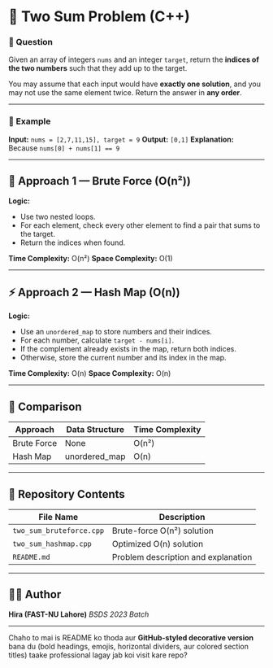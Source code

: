 
# 🧮 Two Sum Problem (C++)

### 📌 Question

Given an array of integers `nums` and an integer `target`, return the **indices of the two numbers** such that they add up to the target.

You may assume that each input would have **exactly one solution**, and you may not use the same element twice.
Return the answer in **any order**.

---

### 🔢 Example

**Input:** `nums = [2,7,11,15], target = 9`
**Output:** `[0,1]`
**Explanation:** Because `nums[0] + nums[1] == 9`

---

## 🧠 Approach 1 — Brute Force (O(n²))

**Logic:**

* Use two nested loops.
* For each element, check every other element to find a pair that sums to the target.
* Return the indices when found.

**Time Complexity:** O(n²)
**Space Complexity:** O(1)



---

## ⚡ Approach 2 — Hash Map (O(n))

**Logic:**

* Use an `unordered_map` to store numbers and their indices.
* For each number, calculate `target - nums[i]`.
* If the complement already exists in the map, return both indices.
* Otherwise, store the current number and its index in the map.

**Time Complexity:** O(n)
**Space Complexity:** O(n)



---

## 🧾 Comparison

| Approach    | Data Structure | Time Complexity | 
| ----------- | -------------- | --------------- | 
| Brute Force | None           | O(n²)           | 
| Hash Map    | unordered_map  | O(n)            |

---

## 📂 Repository Contents

| File Name                | Description                         |
| ------------------------ | ----------------------------------- |
| `two_sum_bruteforce.cpp` | Brute-force O(n²) solution          |
| `two_sum_hashmap.cpp`    | Optimized O(n) solution             |
| `README.md`              | Problem description and explanation |

---

## 🧑‍💻 Author

**Hira (FAST-NU Lahore)**
*BSDS 2023 Batch*

---

Chaho to mai is README ko thoda aur **GitHub-styled decorative version** bana du (bold headings, emojis, horizontal dividers, aur colored section titles) taake professional lagay jab koi visit kare repo?
